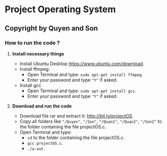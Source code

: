 # Project Operating System


## Copyright by Quyen and Son
### How to run the code ?

1. __Install necessary things__
    - Install Ubuntu Desktop https://www.ubuntu.com/download.
    - Install ffmpeg:
        * Open Terminal and type: `sudo apt-get install ffmpeg`.
        * Enter your password and type `"Y"` if asked.
    - Install gcc
        * Open Terminal and type: `sudo apt-get install gcc`.
        * Enter your password and type `"Y"` if asked.

2. __Download and run the code__
    - Download file rar and extract it: http://bit.ly/projectOS.
    - Copy all folders like `"/Quyen"`, `"/Son"`, `"/Quan1"`, `"/Quan2"`, `"/Son2"` to the folder containing the file projectOS.c.
    - Open Terminal and type:
        * `cd` to the folder containing the file projectOS.c.
        * `gcc projectOS.c`.
        * `./a.out`.

